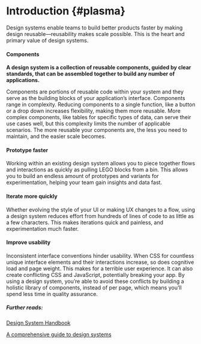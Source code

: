 # Introduction {#plasma}

Design systems enable teams to build better products faster by making design reusable—reusability makes scale possible. This is the heart and primary value of design systems.

#### Components

**A design system is a collection of reusable components, guided by clear standards, that can be assembled together to build any number of applications.**

Components are portions of reusable code within your system and they serve as the building blocks of your application’s interface. Components range in complexity. Reducing components to a single function, like a button or a drop down increases flexibility, making them more reusable. More complex components, like tables for specific types of data, can serve their use cases well, but this complexity limits the number of applicable scenarios. The more reusable your components are, the less you need to maintain, and the easier scale becomes.

#### Prototype faster

Working within an existing design system allows you to piece together flows and interactions as quickly as pulling LEGO blocks from a bin. This allows you to build an endless amount of prototypes and variants for experimentation, helping your team gain insights and data fast.

#### Iterate more quickly

Whether evolving the style of your UI or making UX changes to a flow, using a design system reduces effort from hundreds of lines of code to as little as a few characters. This makes iterations quick and painless, and experimentation much faster.

#### Improve usability

Inconsistent interface conventions hinder usability. When CSS for countless unique interface elements and their interactions increase, so does cognitive load and page weight. This makes for a terrible user experience. It can also create conflicting CSS and JavaScript, potentially breaking your app. By using a design system, you’re able to avoid these conflicts by building a holistic library of components, instead of per page, which means you’ll spend less time in quality assurance.

##### Further reads:

[Design System Handbook](https://www.designbetter.co/design-systems-handbook)

[A comprehensive guide to design systems](https://www.invisionapp.com/blog/guide-to-design-systems/)



